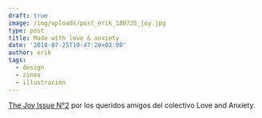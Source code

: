 ```yaml
---
draft: true
image: /img/uploads/post_erik_180725_joy.jpg
type: post
title: Made with love & anxiety
date: '2018-07-25T10:47:20+02:00'
author: erik
tags:
  - design
  - zines
  - illustración
---
```

[The Joy Issue N°2](http://www.loveandanxiety.com/) por los queridos amigos del colectivo Love and Anxiety.
